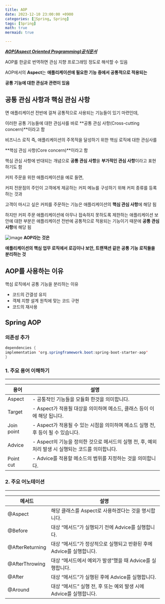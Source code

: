 ```yaml
---
title: AOP
date: 2023-12-10 23:00:00 +0900
categories: [🌼Spring, Spring]
tags: [Spring]
math: true
mermaid: true

---
```


***[AOP(Aspect Oriented Programming)공식문서](https://docs.spring.io/spring-framework/reference/core/aop/introduction-defn.html)***

AOP를 한글로 번역하면 관심 지향 프로그래밍 정도로 해석할 수 있음

AOP에서의 **Aspect**는 **애플리케이션에 필요한 기능 중에서 공통적으로 적용되는**

 **공통 기능에 대한 관심과 관련이 있음**

 ## **공통 관심 사항과 핵심 관심 사항**

면 애플리케이션 전반에 걸쳐 공통적으로 사용되는 기능들이 있기 마련인데, 

이러한 공통 기능들에 대한 관심사를 바로 **공통 관심 사항(Cross-cutting concern)**이라고 함

비즈니스 로직 즉, 애플리케이션의 주목적을 달성하기 위한 핵심 로직에 대한 관심사를 

**핵심 관심 사항(Core concern)**이라고 함

핵심 관심 사항에 반대되는 개념으로 **공통 관심 사항**을 **부가적인 관심 사항**이라고 표현하기도 함

커피 주문을 위한 애플리케이션을 예로 들면,

커피 전문점의 주인이 고객에게 제공하는 커피 메뉴를 구성하기 위해 커피 종류를 등록하는 것과

고객이 마시고 싶은 커피를 주문하는 기능은 애플리케이션의 **핵심 관심 사항**에 해당 됨

하지만 커피 주문 애플리케이션에 아무나 접속하지 못하도록 제한하는 애플리케이션 보안에 대한 부분은 애플리케이션 전반에 공통적으로 적용되는 기능이기 때문에 **공통 관심 사항**에 해당 됨

![image](https://github.com/ararp1006/mainProject/assets/130068083/ebcfb956-6a93-4fda-b400-5ab8363af17d)
**AOP라는 것은** 

**애플리케이션의 핵심 업무 로직에서 로깅이나 보안, 트랜잭션 같은 공통 기능 로직들을 분리하는 것**

## AOP를 사용하는 이유

핵심 로직에서 공통 기능을 분리하는 이유

- 코드의 간결성 유지
- 객체 지향 설계 원칙에 맞는 코드 구현
- 코드의 재사용

## Spring AOP

### 의존성 추가

```java
dependencies {
implementation 'org.springframework.boot:spring-boot-starter-aop'
}
```

### **1. 주요 용어 이해하기**

---

| 용어 | 설명 |
| --- | --- |
| Aspect | - 공통적인 기능들을 모듈화 한것을 의미합니다. |
| Target | - Aspect가 적용될 대상을 의미하며 메소드, 클래스 등이 이에 해당 됩니다. |
| Join point | - Aspect가 적용될 수 있는 시점을 의미하며 메소드 실행 전, 후 등이 될 수 있습니다. |
| Advice | - Aspect의 기능을 정의한 것으로 메서드의 실행 전, 후, 예외 처리 발생 시 실행되는 코드를 의미합니다. |
| Point cut | - Advice를 적용할 메소드의 범위를 지정하는 것을 의미합니다. |

### **2. 주요 어노테이션**

---

| 메서드 | 설명 |
| --- | --- |
| @Aspect | 해당 클래스를 Aspect로 사용하겠다는 것을 명시합니다. |
| @Before | 대상 “메서드”가 실행되기 전에 Advice를 실행합니다. |
| @AfterReturning | 대상 “메서드”가 정상적으로 실행되고 반환된 후에 Advice를 실행합니다. |
| @AfterThrowing | 대상 “메서드에서 예외가 발생”했을 때 Advice를 실행합니다. |
| @After | 대상 “메서드”가 실행된 후에 Advice를 실행합니다. |
| @Around | 대상 “메서드” 실행 전, 후 또는 예외 발생 시에 Advice를 실행합니다. |